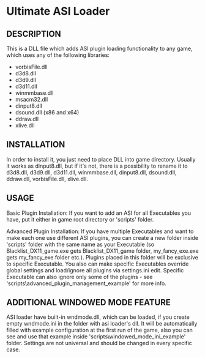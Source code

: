 Ultimate ASI Loader
===================

DESCRIPTION
------------------------
This is a DLL file which adds ASI plugin loading functionality to any game, which uses any of the following libraries:
* vorbisFile.dll
* d3d8.dll
* d3d9.dll
* d3d11.dll
* winmmbase.dll
* msacm32.dll
* dinput8.dll
* dsound.dll (x86 and x64)
* ddraw.dll
* xlive.dll


INSTALLATION
------------------------
In order to install it, you just need to place DLL into game directory. Usually it works as dinput8.dll, but if it's not, there is a possibility to rename it to d3d8.dll, d3d9.dll, d3d11.dll, winmmbase.dll, dinput8.dll, dsound.dll, ddraw.dll, vorbisFile.dll, xlive.dll.
	

USAGE
------------------------
Basic Plugin Installation:
If you want to add an ASI for all Executables you have, put it either in game root directory or 'scripts' folder.
		

Advanced Plugin Installation:
If you have multiple Executables and want to make each one use different ASI plugins, you can create a new folder inside 'scripts' folder with the same name as your Executable (so Blacklist_DX11_game.exe gets Blacklist_DX11_game folder, my_fancy_exe.exe gets my_fancy_exe folder etc.). Plugins placed in this folder will be exclusive to specific Executable. You also can make specific Executables override global settings and load/ignore all plugins via settings.ini edit. Specific Executable can also ignore only some of the plugins - see 'scripts\advanced_plugin_management_example' for more info.


ADDITIONAL WINDOWED MODE FEATURE
------------------------
ASI loader have built-in wndmode.dll, which can be loaded, if you create empty wndmode.ini in the folder with asi loader's dll. It will be automatically filled with example configuration at the first run of the game, also you can see and use that example inside 'scripts\windowed_mode_ini_example' folder. Settings are not universal and should be changed in every specific case.

